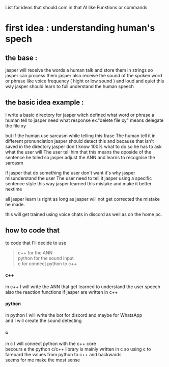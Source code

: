 List for ideas that should com in that AI like Funktions or commands

# first idea : understanding human's spech
## the base :
jasper will receive the words a human talk and store them in strings so jasper can process them 
jasper also receive the sound of the spoken word or phrase like voice frequency ( hight or low sound ) and loud and quiet 
this way jasper should learn to full understand the human speech 
## the basic idea example :
I write a basic directory for jasper witch defined what word or phrase a human tell to jasper need what response 
ex."delete file xy"
means delegate the file xy

but if the human use sarcasm while telling this frase 
The human tell it in different pronunciation jasper should detect this and because that isn't saved in the directory 
jasper don't know 100% what to do so he has to ask what the user will 
The user tell him that this means the oposide of the sentence he toled
so jasper adjust the ANN and learns to recognise the sarcasm 

if jasper that do something the user don't want it's why jasper misunderstand the user 
The user need to tell it jasper using a specific sentence style 
this way jasper learned this mistake and make it better nextime

all jasper learn is right as long as jasper will not get corrected the mistake he made.

this will get trained using voice chats in discord as well as on the home pc.

## how to code that 
to code that I'll decide to use 
> c++ for the ANN  
> python for the sound input  
> c for connect python to c++  
#### c++ 
in c++ I will write the ANN that get learned to understand the user speech 
also the reaction functions if jasper are written in c++

#### python 
in python I will write the bot for discord and maybe for WhatsApp  
and I will create the sound detecting

#### c 
in c I will connect python with the c++ core   
becours e the python c/c++ library is mainly written in c so using c to fareoard the values from python to c++ and backwards   
seems for me make the most sense  
